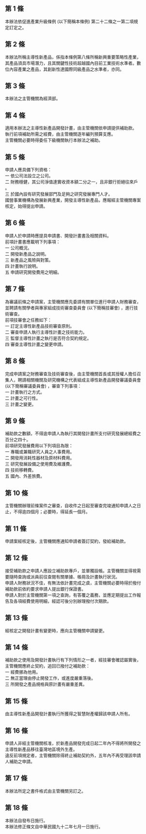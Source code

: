 第 1 條
-------
本辦法依促進產業升級條例 (以下簡稱本條例) 第二十二條之一第二項規  
定訂定之。

第 2 條
-------
本辦法所稱主導性新產品，係指本條例第八條所稱新興重要策略性產業，  
其產品須具市場潛力，且其關鍵性技術超越國內目前工業技術水準者。數  
位內容產業之產品，其創新性達國際同級產品之水準者，亦同。

第 3 條
-------
本辦法之主管機關為經濟部。

第 4 條
-------
適用本辦法之主導性新產品開發計畫，由主管機關依申請提供補助款。  
執行前項補助所需之經費，由主管機關逐年編列預算支應。  
主管機關必要時得委任下級機關執行本辦法之補助。

第 5 條
-------
申請人應具備下列資格：  
一  依公司法設立之公司。  
二  財務穩健，其公司淨值達實收資本額二分之一，且非銀行拒絕往來戶  
    。  
三  於國內設有研究發展部門及足夠之研究發展專門人才。  
國營事業機構為發展新興產業，開發主導性新產品，應報經主管機關專案  
核定，始得提出申請。

第 6 條
-------
申請人於申請時應提具申請書、開發計畫書及相關資料。  
前項計畫書應載明下列事項：  
一  公司概況。  
二  開發新產品之說明。  
三  新產品之風險與對策。  
四  計畫執行說明。  
五  申請研究開發費用之明細。

第 7 條
-------
為審議前條之申請案，主管機關應先委請有關單位進行申請人財務審查，  
並聘請有關學者與專家組成技術審查委員會 (以下簡稱技審會) ，進行技  
術審查。  
前項技審會之任務如下：  
一  訂定主導性新產品技術審查原則。  
二  審查申請人執行主導性計畫之技術能力。  
三  監督主導性計畫之執行是否符合契約規定。  
四  審查主導性計畫之變更申請。

第 8 條
-------
完成申請案之財務審查及技術審查後，由主管機關首長或其授權人擔任召  
集人，聘請相關機關及研究機構之代表組成主導性新產品開發審議委員會  
 (以下簡稱審議委員會) ，審查下列事項：  
一  計畫執行之方式。  
二  計畫之可行性。  
三  計畫之變更。

第 9 條
-------
補助款之數額，不得逾申請人為執行其開發計畫所支付研究發展總經費之  
百分之四十。                                                      
前項研究發展費用以下列項目為限：                                  
一  專職或兼職研究人員之人事費用。                                
二  開發用消耗性器材及原材料費用。                                
三  研究發展設備之使用費及維護費。                                
四  技術移轉費。                                                  
五  國內、外差旅費。

第 10 條
--------
主管機關辦理前條案件之審查，自收件之日起至審查完竣通知申請人之日  
止，不得逾四個月；必要時，得延長一個月。

第 11 條
--------
申請案經核定後，主管機關應通知申請者簽訂契約，發給補助款。

第 12 條
--------
接受補助款之申請人應設立補助款專戶，並單獨設帳。主管機關並得視需  
要隨時查詢或派員前往查閱有關單據、帳冊及計畫執行狀況。  
申請人財務狀況不佳，有無法依計畫完成之虞，主管機關必要時得於撥付  
補助款前依約要求申請人提出銀行保證書。  
申請人對於主管機關第一項之查詢，有答覆之義務，並應定期提出工作報  
告及各項經費使用明細，經認可後分別辦理撥付次期款。

第 13 條
--------
經核定之開發計畫有變更時，應向主管機關申請變更。

第 14 條
--------
補助款之使用及開發計畫執行有下列情形之一者，經技審會確認屬實後，  
主管機關應終止契約，追回已撥付之補助款：  
一  經費挪為他用。  
二  無正當理由停止開發工作，或進度嚴重落後。  
三  所開發之產品規格與原計畫有嚴重差異。

第 15 條
--------
由主導性新產品開發計畫執行所獲得之智慧財產權歸該申請人所有。

第 16 條
--------
申請人非經主管機關核准，於新產品開發完成日起二年內不得將所開發之  
主導性新產品移往臺灣地區境外生產。  
違反前項規定者，主管機關除得終止補助契約外，五年內不再受理該申請  
人補助之申請。

第 17 條
--------
本辦法所定之書件格式由主管機關另訂之。

第 18 條
--------
本辦法自發布日施行。                            
本辦法修正條文自中華民國九十二年七月一日施行。

